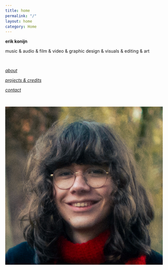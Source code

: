 ```yaml
---
title: home
permalink: "/"
layout: home
category: Home
---
```



**erik konijn**

music & audio & film & video & graphic design & visuals & editing & art

&nbsp;

[*about*](/about)

[*projects & credits*](/credits)

[*contact*](/contact)

&nbsp;

<img src="assets/me cropped.jpg" class="selfportrait">